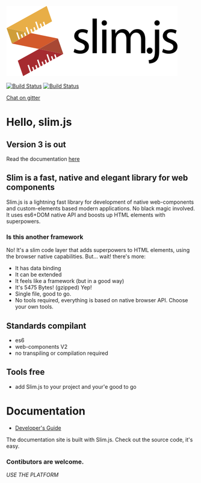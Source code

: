 ![hello, slim.js](./docs/slim2.png)

[![Build Status](https://travis-ci.org/eavichay/slim.js.svg?branch=master)](https://travis-ci.org/eavichay/slim.js)
[![Build Status](https://semaphoreci.com/api/v1/eavichay/slim-js/branches/master/badge.svg)](https://semaphoreci.com/eavichay/slim-js)

[Chat on gitter](https://gitter.im/slim-js/Lobby?utm_source=share-link&utm_medium=link&utm_campaign=share-link)

# Hello, slim.js

## Version 3 is out
Read the documentation [here](http://slimjs.com/docs)

## Slim is a fast, native and elegant library for web components
Slim.js is a lightning fast library for development of native web-components and custom-elements based modern applications. No black magic involved.
It uses es6+DOM native API and boosts up HTML elements with superpowers. 

### Is this another framework
No! It's a slim code layer that adds superpowers to HTML elements, using the browser native capabilities.
But... wait! there's more:
- It has data binding
- It can be extended
- It feels like a framework (but in a good way)
- It's 5475 Bytes! (gzipped) Yep!
- Single file, good to go.
- No tools required, everything is based on native browser API. Choose your own tools.

## Standards compilant
- es6
- web-components V2
- no transpiling or compilation required

## Tools free
- add Slim.js to your project and your'e good to go

# Documentation
- [Developer's Guide](http://slimjs.com/docs)

The documentation site is built with Slim.js. Check out the source code, it's easy.

### Contibutors are welcome.

*USE THE PLATFORM*

